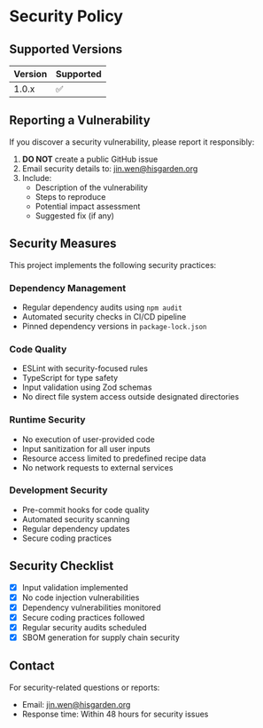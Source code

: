 # Security Policy

## Supported Versions

| Version | Supported          |
| ------- | ------------------ |
| 1.0.x   | :white_check_mark: |

## Reporting a Vulnerability

If you discover a security vulnerability, please report it responsibly:

1. **DO NOT** create a public GitHub issue
2. Email security details to: jin.wen@hisgarden.org
3. Include:
   - Description of the vulnerability
   - Steps to reproduce
   - Potential impact assessment
   - Suggested fix (if any)

## Security Measures

This project implements the following security practices:

### Dependency Management
- Regular dependency audits using `npm audit`
- Automated security checks in CI/CD pipeline
- Pinned dependency versions in `package-lock.json`

### Code Quality
- ESLint with security-focused rules
- TypeScript for type safety
- Input validation using Zod schemas
- No direct file system access outside designated directories

### Runtime Security
- No execution of user-provided code
- Input sanitization for all user inputs
- Resource access limited to predefined recipe data
- No network requests to external services

### Development Security
- Pre-commit hooks for code quality
- Automated security scanning
- Regular dependency updates
- Secure coding practices

## Security Checklist

- [x] Input validation implemented
- [x] No code injection vulnerabilities
- [x] Dependency vulnerabilities monitored
- [x] Secure coding practices followed
- [x] Regular security audits scheduled
- [x] SBOM generation for supply chain security

## Contact

For security-related questions or reports:
- Email: jin.wen@hisgarden.org
- Response time: Within 48 hours for security issues
